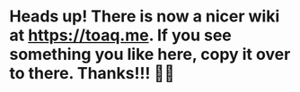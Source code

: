 # Heads up! There is now a nicer wiki at https://toaq.me. If you see something you like here, copy it over to there. Thanks!!! 🎷🐛
